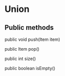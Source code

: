 # Union

## Public methods

public void push(Item item)


public Item pop()


public int size()


public boolean isEmpty()